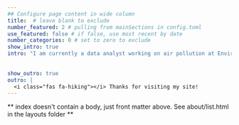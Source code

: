 ```yaml
---
## Configure page content in wide column
title:  # leave blank to exclude
number_featured: 2 # pulling from mainSections in config.toml
use_featured: false # if false, use most recent by date
number_categories: 0 # set to zero to exclude
show_intro: true
intro: "I am currently a data analyst working on air pollution at Environmental Defense Fund. I love writing code, visualizing data, discovering more efficient ways of working with large datasets, learning about new data science techniques, and puzzling through how to make my analyses as impactful as possible. I love-to-hate and hate-to-love debugging. Outside of work I enjoy running, cross-country skiing, knitting, and baking sourdough, among other things."
  
  
show_outro: true
outro: |
  <i class="fas fa-hiking"></i> Thanks for visiting my site!
---
```


** index doesn't contain a body, just front matter above.
See about/list.html in the layouts folder **